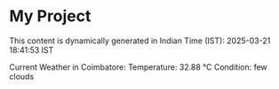 # My Project

This content is dynamically generated in Indian Time (IST): 2025-03-21 18:41:53 IST


Current Weather in Coimbatore:
Temperature: 32.88 °C
Condition: few clouds
